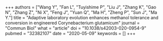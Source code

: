 +++
authors = ["Wang Y", "Fan L", "Tuyishime P", "Liu J", "Zhang K", "Gao N", "Zhang Z", "Ni X", "Feng J", "Yuan Q", "Ma H", "Zheng P", "Sun J", "Ma Y."]
title = "Adaptive laboratory evolution enhances methanol tolerance and conversion in engineered Corynebacterium glutamicum"
journal = "Commun Biol"
what = "article"
doi = "10.1038/s42003-020-0954-9"
pubmed = "32382107"
date = "2020-05-09"
keywords = []
+++

